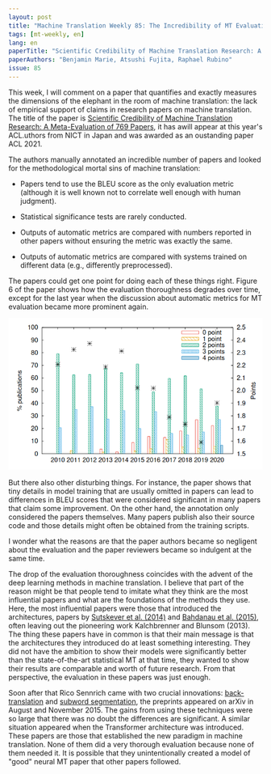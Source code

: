 ```yaml
---
layout: post
title: "Machine Translation Weekly 85: The Incredibility of MT Evaluation"
tags: [mt-weekly, en]
lang: en
paperTitle: "Scientific Credibility of Machine Translation Research: A Meta-Evaluation of 769 Papers"
paperAuthors: "Benjamin Marie, Atsushi Fujita, Raphael Rubino"
issue: 85
---
```


This week, I will comment on a paper that quantifies and exactly measures the
dimensions of the elephant in the room of machine translation: the lack of
empirical support of claims in research papers on machine translation. The
title of the paper is [Scientific Credibility of Machine Translation Research:
A Meta-Evaluation of 769 Papers](https://arxiv.org/abs/2106.15195), it has
awill appear at this year's ACL.uthors from NICT in Japan and was awarded as an
oustanding paper ACL 2021.

The authors manually annotated an incredible number of papers and looked for
the methodological mortal sins of machine translation:

* Papers tend to use the BLEU score as the only evaluation metric (although it
  is well known not to correlate well enough with human judgment).

* Statistical significance tests are rarely conducted.

* Outputs of automatic metrics are compared with numbers reported in other
  papers without ensuring the metric was exactly the same.

* Outputs of automatic metrics are compared with systems trained on different
  data (e.g., differently preprocessed).

The papers could get one point for doing each of these things right. Figure 6
of the paper shows how the evaluation thoroughness degrades over time, except
for the last year when the discussion about automatic metrics for MT evaluation
became more prominent again.

![Evaluation points in time.](/assets/evaluation_points.png)

But there also other disturbing things. For instance, the paper shows that tiny
details in model training that are usually omitted in papers can lead to
differences in BLEU scores that were considered significant in many papers that
claim some improvement. On the other hand, the annotation only considered the
papers themselves. Many papers publish also their source code and those details
might often be obtained from the training scripts.

I wonder what the reasons are that the paper authors became so negligent about
the evaluation and the paper reviewers became so indulgent at the same time.

The drop of the evaluation thoroughness coincides with the advent of the deep
learning methods in machine translation. I believe that part of the reason
might be that people tend to imitate what they think are the most influential
papers and what are the foundations of the methods they use. Here, the most
influential papers were those that introduced the architectures, papers by
[Sutskever et al.
(2014)](https://papers.nips.cc/paper/2014/file/a14ac55a4f27472c5d894ec1c3c743d2-Paper.pdf)
and [Bahdanau et al. (2015)](https://arxiv.org/abs/1409.0473), often leaving
out the pioneering work Kalchbrenner and Blunsom (2013). The thing these papers
have in common is that their main message is that the architectures they
introduced do at least something interesting. They did not have the ambition to
show their models were significantly better than the state-of-the-art
statistical MT at that time, they wanted to show their results are comparable
and worth of future research. From that perspective, the evaluation in these
papers was just enough.

Soon after that Rico Sennrich came with two crucial innovations:
[back-translation](https://aclanthology.org/P16-1162/) and [subword
segmentation](https://aclanthology.org/P16-1009/), the preprints appeared on
arXiv in August and November 2015. The gains from using these techniques were
so large that there was no doubt the differences are significant. A similar
situation appeared when the Transformer architecture was introduced. These
papers are those that established the new paradigm in machine translation. None
of them did a very thorough evaluation because none of them needed it. It is
possible that they unintentionally created a model of "good" neural MT paper
that other papers followed.
